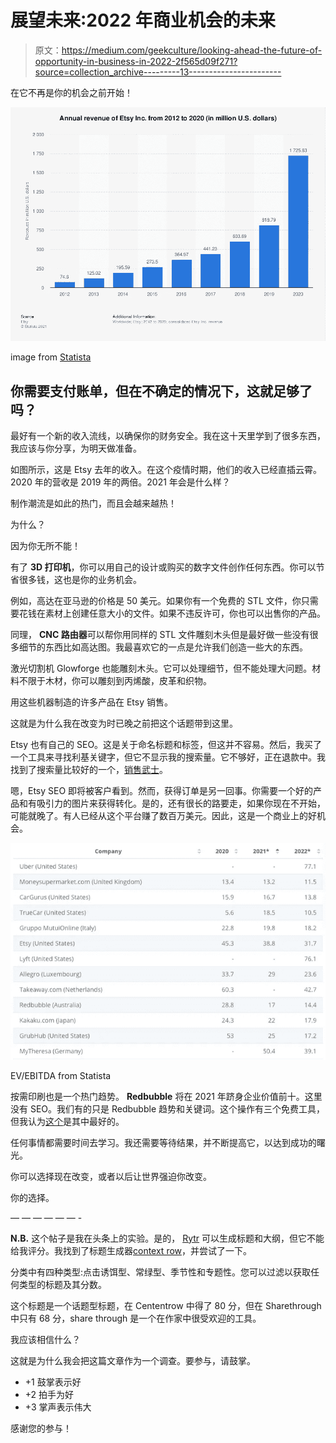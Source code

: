 # 展望未来:2022 年商业机会的未来

> 原文：<https://medium.com/geekculture/looking-ahead-the-future-of-opportunity-in-business-in-2022-2f565d09f271?source=collection_archive---------13----------------------->

在它不再是你的机会之前开始！

![](img/3161b39cae44a2d9106699642e328a94.png)

image from [Statista](https://www.statista.com/statistics/409371/etsy-annual-revenue/)

## 你需要支付账单，但在不确定的情况下，这就足够了吗？

最好有一个新的收入流线，以确保你的财务安全。我在这十天里学到了很多东西，我应该与你分享，为明天做准备。

如图所示，这是 Etsy 去年的收入。在这个疫情时期，他们的收入已经直插云霄。2020 年的营收是 2019 年的两倍。2021 年会是什么样？

制作潮流是如此的热门，而且会越来越热！

为什么？

因为你无所不能！

有了 **3D 打印机**，你可以用自己的设计或购买的数字文件创作任何东西。你可以节省很多钱，这也是你的业务机会。

例如，高达在亚马逊的价格是 50 美元。如果你有一个免费的 STL 文件，你只需要花钱在素材上创建任意大小的文件。如果不违反许可，你也可以出售你的产品。

同理， **CNC 路由器**可以帮你用同样的 STL 文件雕刻木头但是最好做一些没有很多细节的东西比如高达图。我最喜欢它的一点是允许我们创造一些大的东西。

激光切割机 Glowforge 也能雕刻木头。它可以处理细节，但不能处理大问题。材料不限于木材，你可以雕刻到丙烯酸，皮革和织物。

用这些机器制造的许多产品在 Etsy 销售。

这就是为什么我在改变为时已晚之前把这个话题带到这里。

Etsy 也有自己的 SEO。这是关于命名标题和标签，但这并不容易。然后，我买了一个工具来寻找利基关键字，但它不显示我的搜索量。它不够好，正在退款中。我找到了搜索量比较好的一个，[销售武士](https://salesamurai.io/231.html)。

嗯，Etsy SEO 即将被客户看到。然而，获得订单是另一回事。你需要一个好的产品和有吸引力的图片来获得转化。是的，还有很长的路要走，如果你现在不开始，可能就晚了。有人已经从这个平台赚了数百万美元。因此，这是一个商业上的好机会。

![](img/c603a0d3671ef7bb9b1f707432c6de05.png)

EV/EBITDA from Statista

按需印刷也是一个热门趋势。 **Redbubble** 将在 2021 年跻身企业价值前十。这里没有 SEO。我们有的只是 Redbubble 趋势和关键词。这个操作有三个免费工具，但我认为[这个](https://podautomation.net/redbubble-trends-tool/)是其中最好的。

任何事情都需要时间去学习。我还需要等待结果，并不断提高它，以达到成功的曙光。

你可以选择现在改变，或者以后让世界强迫你改变。

你的选择。

— — — — — — -

**N.B.** 这个帖子是我在头条上的实验。是的， [Rytr](https://rytr.me/?via=suparatha) 可以生成标题和大纲，但它不能给我评分。我找到了标题生成器[context row](https://www.contentrow.com/)，并尝试了一下。

分类中有四种类型:点击诱饵型、常绿型、季节性和专题性。您可以过滤以获取任何类型的标题及其分数。

这个标题是一个话题型标题，在 Cententrow 中得了 80 分，但在 Sharethrough 中只有 68 分，share through 是一个在作家中很受欢迎的工具。

我应该相信什么？

这就是为什么我会把这篇文章作为一个调查。要参与，请鼓掌。

*   +1 鼓掌表示好
*   +2 拍手为好
*   +3 掌声表示伟大

感谢您的参与！